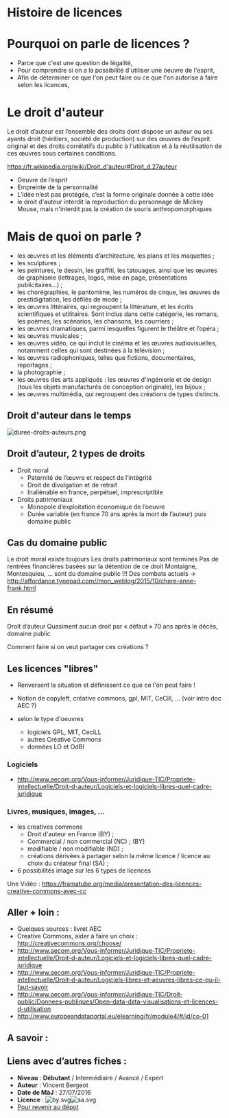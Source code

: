 # Histoire de licences

# Pourquoi on parle de licences ?

* Parce que c'est une question de légalité,
* Pour comprendre si on a la possibilité d'utiliser une oeuvre de l'esprit,
* Afin de déterminer ce que l'on peut faire ou ce que l'on autorise à faire selon les licences,

# Le droit d'auteur

Le droit d’auteur est l’ensemble des droits dont dispose un auteur ou ses ayants droit (héritiers, société de production) sur des œuvres de l’esprit original et des droits corrélatifs du public à l'utilisation et à la réutilisation de ces œuvres sous certaines conditions.

https://fr.wikipedia.org/wiki/Droit_d'auteur#Droit_d.27auteur

* Oeuvre de l’esprit
* Empreinte de la personnalité
* L’idée n’est pas protégée, c’est la forme originale donnée à cette idée
* le droit d'auteur interdit la reproduction du personnage de Mickey Mouse, mais n'interdit pas la création de souris anthropomorphiques

# Mais de quoi on parle ?
* les œuvres et les éléments d’architecture, les plans et les maquettes ;
* les sculptures ;
* les peintures, le dessin, les graffiti, les tatouages, ainsi que les œuvres de graphisme (lettrages, logos, mise en page, présentations publicitaires…) ;
* les chorégraphies, le pantomime, les numéros de cirque, les œuvres de prestidigitation, les défilés de mode ;
* les œuvres littéraires, qui regroupent la littérature, et les écrits scientifiques et utilitaires. Sont inclus dans cette catégorie, les romans, les poèmes, les scénarios, les chansons, les courriers ;
* les œuvres dramatiques, parmi lesquelles figurent le théâtre et l’opéra ;
* les œuvres musicales ;
* les œuvres vidéo, ce qui inclut le cinéma et les œuvres audiovisuelles, notamment celles qui sont destinées à la télévision ;
* les œuvres radiophoniques, telles que fictions, documentaires, reportages ;
* la photographie ;
* les œuvres des arts appliqués : les œuvres d'ingénierie et de design (tous les objets manufacturés de conception originale), les bijoux ;
* les œuvres multimédia, qui regroupent des créations de types distincts.

## Droit d'auteur dans le temps

![duree-droits-auteurs.png]({{site.baseurl}}/media/duree-droits-auteurs.png)

## Droit d’auteur, 2 types de droits
* Droit moral
	* Paternité de l’œuvre et respect de l’intégrité
	* Droit de divulgation et de retrait
	* Inaliénable en france, perpétuel, imprescriptible
* Droits patrimoniaux
	* Monopole d’exploitation économique de l’oeuvre
	* Durée variable (en france 70 ans après la mort de l’auteur) puis domaine public

## Cas du domaine public
Le droit moral existe toujours
Les droits patrimoniaux sont terminés
Pas de rentrées financières basées sur la détention de ce droit
Montaigne, Montesquieu, … sont du domaine public !!!
Des combats actuels -> http://affordance.typepad.com//mon_weblog/2015/10/chere-anne-frank.html

## En résumé
Droit d’auteur
Quasiment aucun droit par « défaut »
70 ans après le décès, domaine public

Comment faire si on veut partager ces créations ?

## Les licences "libres"
* Renversent la situation et définissent ce que ce l'on peut faire !
* Notion de copyleft, créative commons, gpl, MIT, CeCill, ... (voir intro doc AEC ?)

* selon le type d'oeuvres
	* logiciels
	GPL, MIT, CeciLL
	* autres
	Créative Commons
	* données
	LO et OdBl

### Logiciels
* http://www.aecom.org/Vous-informer/Juridique-TIC/Propriete-intellectuelle/Droit-d-auteur/Logiciels-et-logiciels-libres-quel-cadre-juridique

### Livres, musiques, images, ...
* les creatives commons
	* Droit d'auteur en France (BY) ;
	* Commercial / non commercial (NC) ; (BY)
	* modifiable / non modifiable (ND) ;
	* créations dérivées à partager selon la même licence / licence au choix du créateur final (SA) ;
* 6 possibilités
image sur les 6 types de licences

Une Vidéo : https://framatube.org/media/presentation-des-licences-creative-commons-avec-cc

## Aller + loin : 
* Quelques sources : livret AEC
* Creative Commons, aider à faire un choix : http://creativecommons.org/choose/
* http://www.aecom.org/Vous-informer/Juridique-TIC/Propriete-intellectuelle/Droit-d-auteur/Logiciels-et-logiciels-libres-quel-cadre-juridique
* http://www.aecom.org/Vous-informer/Juridique-TIC/Propriete-intellectuelle/Droit-d-auteur/Logiciels-libres-et-aeuvres-libres-ce-qu-il-faut-savoir
* http://www.aecom.org/Vous-informer/Juridique-TIC/Droit-public/Donnees-publiques/Open-data-data-visualisations-et-licences-d-utilisation
* http://www.europeandataportal.eu/elearning/fr/module4/#/id/co-01

## A savoir : 

## Liens avec d’autres fiches : 

- **Niveau** : **Débutant** / Intermédiaire / Avancé / Expert
- **Auteur** : Vincent Bergeot
- **Date de MàJ** : 27/07/2016
- **Licence** : ![by.svg]({{site.baseurl}}/media/licence/by.svg)![sa.svg]({{site.baseurl}}/media/licence/sa.svg)
- [Pour revenir au dépot](http://datalunch.datalocale.fr)
